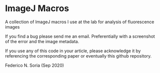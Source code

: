 # ImageJ Macros
A collection of ImageJ macros I use at the lab for analysis of fluorescence images

If you find a bug please send me an email. Preferentially with a screenshot of the error and the image metadata.

If you use any of this code in your article, please acknowledge it by referencing the corresponding paper or eventually this github repository.

Federico N. Soria (Sep 2020)

